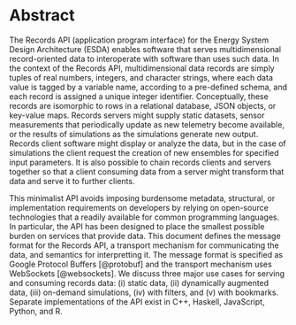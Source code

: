 # Abstract

The Records API (application program interface) for the Energy System Design Architecture (ESDA) enables software that serves multidimensional record-oriented data to interoperate with software than uses such data. In the context of the Records API, multidimensional data records are simply tuples of real numbers, integers, and character strings, where each data value is tagged by a variable name, according to a pre-defined schema, and each record is assigned a unique integer identifier. Conceptually, these records are isomorphic to rows in a relational database, JSON objects, or key-value maps. Records servers might supply static datasets, sensor measurements that periodically update as new telemetry become available, or the results of simulations as the simulations generate new output. Records client software might display or analyze the data, but in the case of simulations the client request the creation of new ensembles for specified input parameters. It is also possible to chain records clients and servers together so that a client consuming data from a server might transform that data and serve it to further clients.

This minimalist API avoids imposing burdensome metadata, structural, or implementation requirements on developers by relying on open-source technologies that a readily available for common programming languages. In particular, the API has been designed to place the smallest possible burden on services that provide data. This document defines the message format for the Records API, a transport mechanism for communicating the data, and semantics for interpretting it. The message format is specified as Google Protocol Buffers [@protobuf] and the transport mechanism uses WebSockets [@websockets].  We discuss three major use cases for serving and consuming records data: (i) static data, (ii) dynamically augmented data, (iii) on-demand simulations, (iv) with filters, and (v) with bookmarks.  Separate implementations of the API exist in C++, Haskell, JavaScript, Python, and R.
